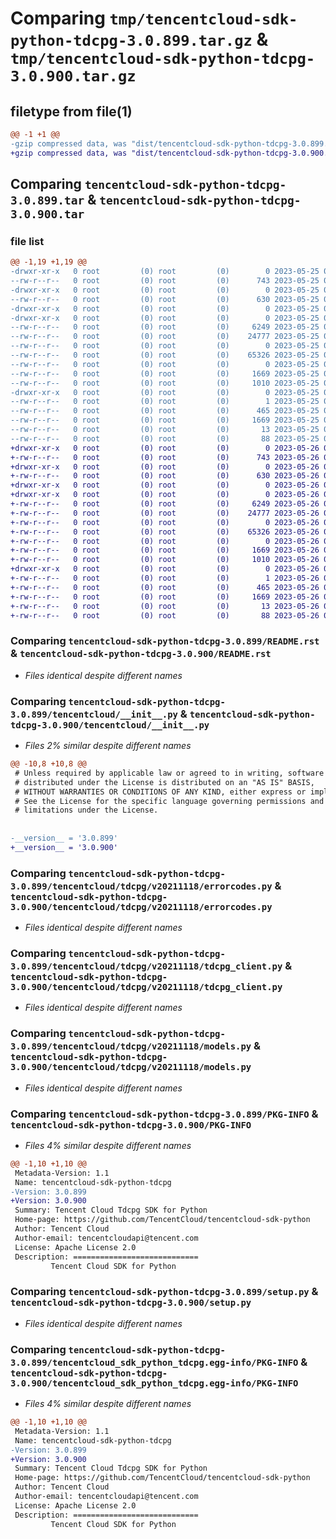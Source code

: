 # Comparing `tmp/tencentcloud-sdk-python-tdcpg-3.0.899.tar.gz` & `tmp/tencentcloud-sdk-python-tdcpg-3.0.900.tar.gz`

## filetype from file(1)

```diff
@@ -1 +1 @@
-gzip compressed data, was "dist/tencentcloud-sdk-python-tdcpg-3.0.899.tar", last modified: Thu May 25 00:37:33 2023, max compression
+gzip compressed data, was "dist/tencentcloud-sdk-python-tdcpg-3.0.900.tar", last modified: Fri May 26 02:28:45 2023, max compression
```

## Comparing `tencentcloud-sdk-python-tdcpg-3.0.899.tar` & `tencentcloud-sdk-python-tdcpg-3.0.900.tar`

### file list

```diff
@@ -1,19 +1,19 @@
-drwxr-xr-x   0 root         (0) root         (0)        0 2023-05-25 00:37:33.000000 tencentcloud-sdk-python-tdcpg-3.0.899/
--rw-r--r--   0 root         (0) root         (0)      743 2023-05-25 00:37:33.000000 tencentcloud-sdk-python-tdcpg-3.0.899/README.rst
-drwxr-xr-x   0 root         (0) root         (0)        0 2023-05-25 00:37:33.000000 tencentcloud-sdk-python-tdcpg-3.0.899/tencentcloud/
--rw-r--r--   0 root         (0) root         (0)      630 2023-05-25 00:37:33.000000 tencentcloud-sdk-python-tdcpg-3.0.899/tencentcloud/__init__.py
-drwxr-xr-x   0 root         (0) root         (0)        0 2023-05-25 00:37:33.000000 tencentcloud-sdk-python-tdcpg-3.0.899/tencentcloud/tdcpg/
-drwxr-xr-x   0 root         (0) root         (0)        0 2023-05-25 00:37:33.000000 tencentcloud-sdk-python-tdcpg-3.0.899/tencentcloud/tdcpg/v20211118/
--rw-r--r--   0 root         (0) root         (0)     6249 2023-05-25 00:37:33.000000 tencentcloud-sdk-python-tdcpg-3.0.899/tencentcloud/tdcpg/v20211118/errorcodes.py
--rw-r--r--   0 root         (0) root         (0)    24777 2023-05-25 00:37:33.000000 tencentcloud-sdk-python-tdcpg-3.0.899/tencentcloud/tdcpg/v20211118/tdcpg_client.py
--rw-r--r--   0 root         (0) root         (0)        0 2023-05-25 00:37:33.000000 tencentcloud-sdk-python-tdcpg-3.0.899/tencentcloud/tdcpg/v20211118/__init__.py
--rw-r--r--   0 root         (0) root         (0)    65326 2023-05-25 00:37:33.000000 tencentcloud-sdk-python-tdcpg-3.0.899/tencentcloud/tdcpg/v20211118/models.py
--rw-r--r--   0 root         (0) root         (0)        0 2023-05-25 00:37:33.000000 tencentcloud-sdk-python-tdcpg-3.0.899/tencentcloud/tdcpg/__init__.py
--rw-r--r--   0 root         (0) root         (0)     1669 2023-05-25 00:37:33.000000 tencentcloud-sdk-python-tdcpg-3.0.899/PKG-INFO
--rw-r--r--   0 root         (0) root         (0)     1010 2023-05-25 00:37:33.000000 tencentcloud-sdk-python-tdcpg-3.0.899/setup.py
-drwxr-xr-x   0 root         (0) root         (0)        0 2023-05-25 00:37:33.000000 tencentcloud-sdk-python-tdcpg-3.0.899/tencentcloud_sdk_python_tdcpg.egg-info/
--rw-r--r--   0 root         (0) root         (0)        1 2023-05-25 00:37:33.000000 tencentcloud-sdk-python-tdcpg-3.0.899/tencentcloud_sdk_python_tdcpg.egg-info/dependency_links.txt
--rw-r--r--   0 root         (0) root         (0)      465 2023-05-25 00:37:33.000000 tencentcloud-sdk-python-tdcpg-3.0.899/tencentcloud_sdk_python_tdcpg.egg-info/SOURCES.txt
--rw-r--r--   0 root         (0) root         (0)     1669 2023-05-25 00:37:33.000000 tencentcloud-sdk-python-tdcpg-3.0.899/tencentcloud_sdk_python_tdcpg.egg-info/PKG-INFO
--rw-r--r--   0 root         (0) root         (0)       13 2023-05-25 00:37:33.000000 tencentcloud-sdk-python-tdcpg-3.0.899/tencentcloud_sdk_python_tdcpg.egg-info/top_level.txt
--rw-r--r--   0 root         (0) root         (0)       88 2023-05-25 00:37:33.000000 tencentcloud-sdk-python-tdcpg-3.0.899/setup.cfg
+drwxr-xr-x   0 root         (0) root         (0)        0 2023-05-26 02:28:45.000000 tencentcloud-sdk-python-tdcpg-3.0.900/
+-rw-r--r--   0 root         (0) root         (0)      743 2023-05-26 02:28:44.000000 tencentcloud-sdk-python-tdcpg-3.0.900/README.rst
+drwxr-xr-x   0 root         (0) root         (0)        0 2023-05-26 02:28:45.000000 tencentcloud-sdk-python-tdcpg-3.0.900/tencentcloud/
+-rw-r--r--   0 root         (0) root         (0)      630 2023-05-26 02:28:44.000000 tencentcloud-sdk-python-tdcpg-3.0.900/tencentcloud/__init__.py
+drwxr-xr-x   0 root         (0) root         (0)        0 2023-05-26 02:28:45.000000 tencentcloud-sdk-python-tdcpg-3.0.900/tencentcloud/tdcpg/
+drwxr-xr-x   0 root         (0) root         (0)        0 2023-05-26 02:28:45.000000 tencentcloud-sdk-python-tdcpg-3.0.900/tencentcloud/tdcpg/v20211118/
+-rw-r--r--   0 root         (0) root         (0)     6249 2023-05-26 02:28:44.000000 tencentcloud-sdk-python-tdcpg-3.0.900/tencentcloud/tdcpg/v20211118/errorcodes.py
+-rw-r--r--   0 root         (0) root         (0)    24777 2023-05-26 02:28:44.000000 tencentcloud-sdk-python-tdcpg-3.0.900/tencentcloud/tdcpg/v20211118/tdcpg_client.py
+-rw-r--r--   0 root         (0) root         (0)        0 2023-05-26 02:28:44.000000 tencentcloud-sdk-python-tdcpg-3.0.900/tencentcloud/tdcpg/v20211118/__init__.py
+-rw-r--r--   0 root         (0) root         (0)    65326 2023-05-26 02:28:44.000000 tencentcloud-sdk-python-tdcpg-3.0.900/tencentcloud/tdcpg/v20211118/models.py
+-rw-r--r--   0 root         (0) root         (0)        0 2023-05-26 02:28:44.000000 tencentcloud-sdk-python-tdcpg-3.0.900/tencentcloud/tdcpg/__init__.py
+-rw-r--r--   0 root         (0) root         (0)     1669 2023-05-26 02:28:45.000000 tencentcloud-sdk-python-tdcpg-3.0.900/PKG-INFO
+-rw-r--r--   0 root         (0) root         (0)     1010 2023-05-26 02:28:44.000000 tencentcloud-sdk-python-tdcpg-3.0.900/setup.py
+drwxr-xr-x   0 root         (0) root         (0)        0 2023-05-26 02:28:45.000000 tencentcloud-sdk-python-tdcpg-3.0.900/tencentcloud_sdk_python_tdcpg.egg-info/
+-rw-r--r--   0 root         (0) root         (0)        1 2023-05-26 02:28:45.000000 tencentcloud-sdk-python-tdcpg-3.0.900/tencentcloud_sdk_python_tdcpg.egg-info/dependency_links.txt
+-rw-r--r--   0 root         (0) root         (0)      465 2023-05-26 02:28:45.000000 tencentcloud-sdk-python-tdcpg-3.0.900/tencentcloud_sdk_python_tdcpg.egg-info/SOURCES.txt
+-rw-r--r--   0 root         (0) root         (0)     1669 2023-05-26 02:28:45.000000 tencentcloud-sdk-python-tdcpg-3.0.900/tencentcloud_sdk_python_tdcpg.egg-info/PKG-INFO
+-rw-r--r--   0 root         (0) root         (0)       13 2023-05-26 02:28:45.000000 tencentcloud-sdk-python-tdcpg-3.0.900/tencentcloud_sdk_python_tdcpg.egg-info/top_level.txt
+-rw-r--r--   0 root         (0) root         (0)       88 2023-05-26 02:28:45.000000 tencentcloud-sdk-python-tdcpg-3.0.900/setup.cfg
```

### Comparing `tencentcloud-sdk-python-tdcpg-3.0.899/README.rst` & `tencentcloud-sdk-python-tdcpg-3.0.900/README.rst`

 * *Files identical despite different names*

### Comparing `tencentcloud-sdk-python-tdcpg-3.0.899/tencentcloud/__init__.py` & `tencentcloud-sdk-python-tdcpg-3.0.900/tencentcloud/__init__.py`

 * *Files 2% similar despite different names*

```diff
@@ -10,8 +10,8 @@
 # Unless required by applicable law or agreed to in writing, software
 # distributed under the License is distributed on an "AS IS" BASIS,
 # WITHOUT WARRANTIES OR CONDITIONS OF ANY KIND, either express or implied.
 # See the License for the specific language governing permissions and
 # limitations under the License.
 
 
-__version__ = '3.0.899'
+__version__ = '3.0.900'
```

### Comparing `tencentcloud-sdk-python-tdcpg-3.0.899/tencentcloud/tdcpg/v20211118/errorcodes.py` & `tencentcloud-sdk-python-tdcpg-3.0.900/tencentcloud/tdcpg/v20211118/errorcodes.py`

 * *Files identical despite different names*

### Comparing `tencentcloud-sdk-python-tdcpg-3.0.899/tencentcloud/tdcpg/v20211118/tdcpg_client.py` & `tencentcloud-sdk-python-tdcpg-3.0.900/tencentcloud/tdcpg/v20211118/tdcpg_client.py`

 * *Files identical despite different names*

### Comparing `tencentcloud-sdk-python-tdcpg-3.0.899/tencentcloud/tdcpg/v20211118/models.py` & `tencentcloud-sdk-python-tdcpg-3.0.900/tencentcloud/tdcpg/v20211118/models.py`

 * *Files identical despite different names*

### Comparing `tencentcloud-sdk-python-tdcpg-3.0.899/PKG-INFO` & `tencentcloud-sdk-python-tdcpg-3.0.900/PKG-INFO`

 * *Files 4% similar despite different names*

```diff
@@ -1,10 +1,10 @@
 Metadata-Version: 1.1
 Name: tencentcloud-sdk-python-tdcpg
-Version: 3.0.899
+Version: 3.0.900
 Summary: Tencent Cloud Tdcpg SDK for Python
 Home-page: https://github.com/TencentCloud/tencentcloud-sdk-python
 Author: Tencent Cloud
 Author-email: tencentcloudapi@tencent.com
 License: Apache License 2.0
 Description: ============================
         Tencent Cloud SDK for Python
```

### Comparing `tencentcloud-sdk-python-tdcpg-3.0.899/setup.py` & `tencentcloud-sdk-python-tdcpg-3.0.900/setup.py`

 * *Files identical despite different names*

### Comparing `tencentcloud-sdk-python-tdcpg-3.0.899/tencentcloud_sdk_python_tdcpg.egg-info/PKG-INFO` & `tencentcloud-sdk-python-tdcpg-3.0.900/tencentcloud_sdk_python_tdcpg.egg-info/PKG-INFO`

 * *Files 4% similar despite different names*

```diff
@@ -1,10 +1,10 @@
 Metadata-Version: 1.1
 Name: tencentcloud-sdk-python-tdcpg
-Version: 3.0.899
+Version: 3.0.900
 Summary: Tencent Cloud Tdcpg SDK for Python
 Home-page: https://github.com/TencentCloud/tencentcloud-sdk-python
 Author: Tencent Cloud
 Author-email: tencentcloudapi@tencent.com
 License: Apache License 2.0
 Description: ============================
         Tencent Cloud SDK for Python
```

